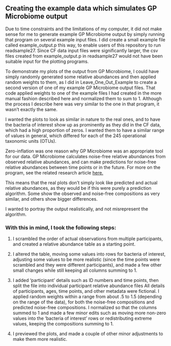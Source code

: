 ## Creating the example data which simulates GP Microbiome output

Due to time constraints and the limitations of my computer, it did not make sense for me to generate example GP Microbiome output by simply running that program on several example input files. I did create a small example file called example_output.p this way,  to enable users of this repository to run readsample27. Since CF data input files were significantly larger, the csv files created from example_output.p in readsample27 would not have been suitable input for the plotting programs. 

To demonstrate my plots of the output from GP Microbiome, I could have simply randomly generated some relative abundances and then applied random weights to them, as I did in Leave_One_Out_Example to create a second version of one of my example GP Microbiome output files. That code applied weights to one of the example files I had created in the more manual fashion described here and normalized them to sum to 1. Although the process I describe here was very similar to the one in that program, it wasn’t exactly the same. 

I wanted the plots to look as similar in nature to the real ones, and to have the bacteria of interest show up as prominently as they did in the CF data, which had a high proportion of zeros. I wanted them to have a similar range of values in general, which differed for each of the 245 operational taxonomic units (OTUs).

Zero-inflation was one reason why GP Microbiome was an appropriate tool for our data. GP Microbiome calculates noise-free relative abundances from observed relative abundances, and can make predictions for noise-free relative abundances between time points or in the future. For more on the program, see the related research article [here.](https://academic.oup.com/bioinformatics/article/34/3/372/4157442)

This means that the real plots don’t simply look like predicted and actual relative abundances, as they would be if this were purely a prediction algorithm. Some show the observed and noise-free compositions as very similar, and others show bigger differences. 

I wanted to portray the output realistically, and not misrepresent the algorithm.

### With this in mind, I took the following steps:
1. I scrambled the order of actual observations from multiple participants, and created a relative abundance table as a starting point.

2. I altered the table, moving some values into rows for bacteria of interest, adjusting some values to be more realistic (since the time points were scrambled and they were different participants), and made a few other small changes while still keeping all columns summing to 1. 

3. I added ‘participant’ details such as ID numbers and time points, then split the file into individual participant relative abundance files All details of participants, ages, time points, and other metadata were fictional. I applied random weights within a range from about .5 to 1.5 (depending on the range of the data), for both the noise-free compositions and predicted noise-free compositions. I normalized so that the columns summed to 1 and made a few minor edits such as moving more non-zero values into the ‘bacteria of interest’ rows  or redistributing extreme values, keeping the compositions summing to 1. 

4. I previewed the plots, and made a couple of other minor adjustments to make them more realistic.
